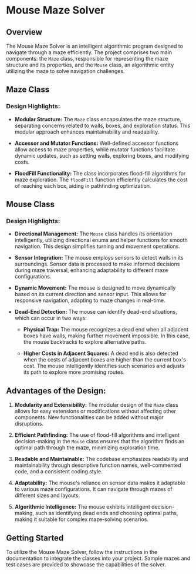 # Mouse Maze Solver

## Overview

The Mouse Maze Solver is an intelligent algorithmic program designed to navigate through a maze efficiently. The project comprises two main components: the `Maze` class, responsible for representing the maze structure and its properties, and the `Mouse` class, an algorithmic entity utilizing the maze to solve navigation challenges.

## Maze Class

### Design Highlights:

- **Modular Structure:** The `Maze` class encapsulates the maze structure, separating concerns related to walls, boxes, and exploration status. This modular approach enhances maintainability and readability.

- **Accessor and Mutator Functions:** Well-defined accessor functions allow access to maze properties, while mutator functions facilitate dynamic updates, such as setting walls, exploring boxes, and modifying costs.

- **FloodFill Functionality:** The class incorporates flood-fill algorithms for maze exploration. The `floodFill` function efficiently calculates the cost of reaching each box, aiding in pathfinding optimization.

## Mouse Class

### Design Highlights:

- **Directional Management:** The `Mouse` class handles its orientation intelligently, utilizing directional enums and helper functions for smooth navigation. This design simplifies turning and movement operations.

- **Sensor Integration:** The mouse employs sensors to detect walls in its surroundings. Sensor data is processed to make informed decisions during maze traversal, enhancing adaptability to different maze configurations.

- **Dynamic Movement:** The mouse is designed to move dynamically based on its current direction and sensor input. This allows for responsive navigation, adapting to maze changes in real-time.

- **Dead-End Detection:** The mouse can identify dead-end situations, which can occur in two ways:

  - **Physical Trap:** The mouse recognizes a dead end when all adjacent boxes have walls, making further movement impossible. In this case, the mouse backtracks to explore alternative paths.

  - **Higher Costs in Adjacent Squares:** A dead end is also detected when the costs of adjacent boxes are higher than the current box's cost. The mouse intelligently identifies such scenarios and adjusts its path to explore more promising routes.

## Advantages of the Design:

1. **Modularity and Extensibility:** The modular design of the `Maze` class allows for easy extensions or modifications without affecting other components. New functionalities can be added without major disruptions.

2. **Efficient Pathfinding:** The use of flood-fill algorithms and intelligent decision-making in the `Mouse` class ensures that the algorithm finds an optimal path through the maze, minimizing exploration time.

3. **Readable and Maintainable:** The codebase emphasizes readability and maintainability through descriptive function names, well-commented code, and a consistent coding style.

4. **Adaptability:** The mouse's reliance on sensor data makes it adaptable to various maze configurations. It can navigate through mazes of different sizes and layouts.

5. **Algorithmic Intelligence:** The mouse exhibits intelligent decision-making, such as identifying dead ends and choosing optimal paths, making it suitable for complex maze-solving scenarios.

## Getting Started

To utilize the Mouse Maze Solver, follow the instructions in the documentation to integrate the classes into your project. Sample mazes and test cases are provided to showcase the capabilities of the solver.

